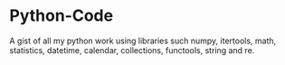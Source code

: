 # Python-Code
A gist of all my python work using libraries such numpy, itertools, math, statistics, datetime, calendar, collections,  functools, string and re.
